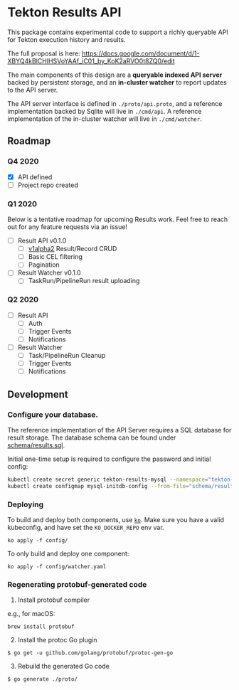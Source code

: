 # Tekton Results API

This package contains experimental code to support a richly queryable API for
Tekton execution history and results.

The full proposal is here:
https://docs.google.com/document/d/1-XBYQ4kBlCHIHSVoYAAf_iC01_by_KoK2aRVO0t8ZQ0/edit

The main components of this design are a **queryable indexed API server** backed
by persistent storage, and an **in-cluster watcher** to report updates to the
API server.

The API server interface is defined in `./proto/api.proto`, and a reference
implementation backed by Sqlite will live in `./cmd/api`. A reference
implementation of the in-cluster watcher will live in `./cmd/watcher`.

## Roadmap

### Q4 2020

- [x] API defined
- [ ] Project repo created

### Q1 2020

Below is a tentative roadmap for upcoming Results work. Feel free to reach out
for any feature requests via an issue!

- [ ] Result API v0.1.0
  - [ ] [v1alpha2](https://github.com/tektoncd/community/blob/725d33a2bd4e0126c55c8c2fe6cabe90647add05/teps/0021-results-api.md) Result/Record CRUD
  - [ ] Basic CEL filtering
  - [ ] Pagination
- [ ] Result Watcher v0.1.0
  - [ ] TaskRun/PipelineRun result uploading

### Q2 2020

- [ ] Result API
  - [ ] Auth
  - [ ] Trigger Events
  - [ ] Notifications
- [ ] Result Watcher
  - [ ] Task/PipelineRun Cleanup
  - [ ] Trigger Events
  - [ ] Notifications

## Development

### Configure your database.

The reference implementation of the API Server requires a SQL database for
result storage. The database schema can be found under
[schema/results.sql](schema/results.sql).

Initial one-time setup is required to configure the password and initial config:

```sh
kubectl create secret generic tekton-results-mysql --namespace="tekton-pipelines" --from-literal=user=root --from-literal=password=$(openssl rand -base64 20)
kubectl create configmap mysql-initdb-config --from-file="schema/results.sql" --namespace="tekton-pipelines"
```

### Deploying

To build and deploy both components, use
[`ko`](https://github.com/GoogleCloudPlatform/ko). Make sure you have a valid
kubeconfig, and have set the `KO_DOCKER_REPO` env var.

```
ko apply -f config/
```

To only build and deploy one component:

```
ko apply -f config/watcher.yaml
```

### Regenerating protobuf-generated code

1. Install protobuf compiler

e.g., for macOS:

```
brew install protobuf
```

2. Install the protoc Go plugin

```
$ go get -u github.com/golang/protobuf/protoc-gen-go
```

3. Rebuild the generated Go code

```
$ go generate ./proto/
```
